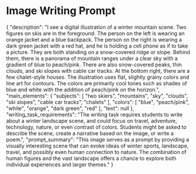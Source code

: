 # Image Writing Prompt

{
  "description": "I see a digital illustration of a winter mountain scene. Two figures on skis are in the foreground. The person on the left is wearing an orange jacket and a blue backpack. The person on the right is wearing a dark green jacket with a red hat, and he is holding a cell phone as if to take a picture. They are both standing on a snow-covered ridge or slope. Behind them, there is a panorama of mountain ranges under a clear sky with a gradient of blue to peach/pink. There are also snow-covered peaks, thin clouds, and ski slopes with cable car tracks. At the bottom right, there are a few chalet-style houses. The illustration uses flat, slightly grainy colors and line art for contours. The colors are primarily cool tones such as shades of blue and white with the addition of peach/pink on the horizon.",
  "main_elements": {
    "subjects": [
      "two skiers",
      "mountains",
       "sky",
       "clouds",
        "ski slopes",
       "cable car tracks",
       "chalets"
        ],
    "colors": [
      "blue",
      "peach/pink",
       "white",
        "orange",
       "dark green",
       "red"
    ],
      "text": null
   },
  "writing_task_requirements": "The writing task requires students to write about a winter landscape scene, and could focus on travel, adventure, technology, nature, or even contrast of colors. Students might be asked to describe the scene, create a narrative based on the image, or write a poem.",
  "prompt_summary": "This image serves as a prompt by providing a visually interesting scene that can evoke ideas of winter sports, landscape, travel, and possibly even human connection to nature. The combination of human figures and the vast landscape offers a chance to explore both individual experiences and larger themes."
}